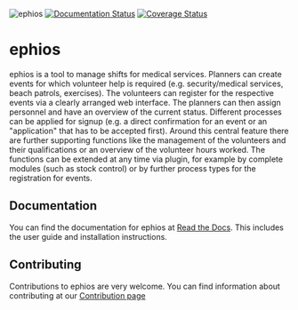 ![ephios](https://github.com/ephios-dev/ephios/workflows/ephios/badge.svg)
[![Documentation Status](https://readthedocs.org/projects/ephios/badge/?version=latest)](https://ephios.readthedocs.io/en/latest/?badge=latest)
[![Coverage Status](https://coveralls.io/repos/github/ephios-dev/ephios/badge.svg?branch=main)](https://coveralls.io/github/ephios-dev/ephios?branch=main)

# ephios

ephios is a tool to manage shifts for medical services.
Planners can create events for which volunteer help is required (e.g. security/medical services, beach patrols, exercises).
The volunteers can register for the respective events via a clearly arranged web interface.
The planners can then assign personnel and have an overview of the current status.
Different processes can be applied for signup (e.g. a direct confirmation for an event or an "application" that has to be accepted first).
Around this central feature there are further supporting functions like the management of the volunteers and their
qualifications or an overview of the volunteer hours worked. The functions can be extended at any time via plugin,
for example by complete modules (such as stock control) or by further process types for the registration for events.

## Documentation
You can find the documentation for ephios at [Read the Docs](https://ephios.readthedocs.io/en/latest>). This includes
the user guide and installation instructions.

## Contributing
Contributions to ephios are very welcome. You can find information about contributing at our [Contribution page](https://ephios.readthedocs.io/en/latest/development/contributing.html)
